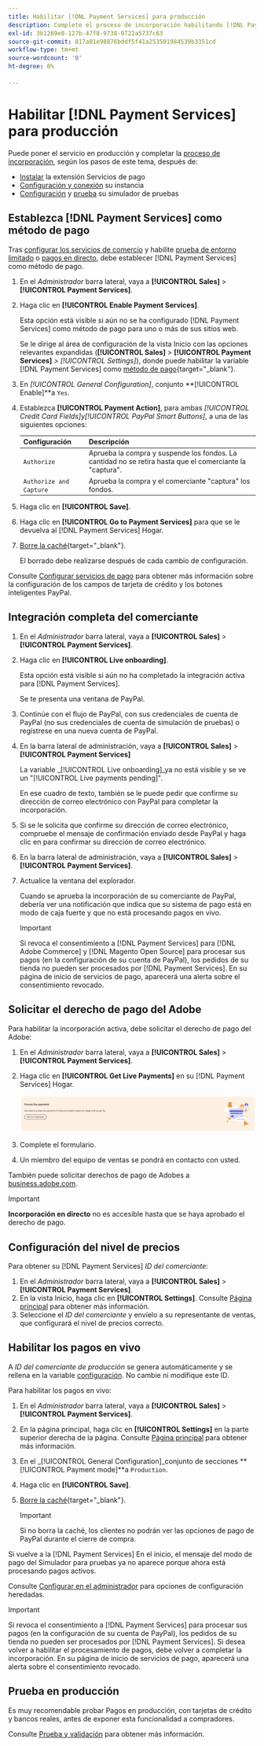 ```yaml
---
title: Habilitar [!DNL Payment Services] para producción
description: Complete el proceso de incorporación habilitando [!DNL Payment Services] para producción.
exl-id: 3b1269e8-127b-47f8-9738-9722a5737c63
source-git-commit: 817a01e98876bddf5f41a253501984539b3351cd
workflow-type: tm+mt
source-wordcount: '0'
ht-degree: 0%

---
```


# Habilitar [!DNL Payment Services] para producción

Puede poner el servicio en producción y completar la [proceso de incorporación](onboard.md), según los pasos de este tema, después de:

* [Instalar](install.md) la extensión Servicios de pago
* [Configuración y conexión](connect.md) su instancia
* [Configuración](sandbox.md) y [prueba](test-validate.md) su simulador de pruebas

## Establezca [!DNL Payment Services] como método de pago

Tras [configurar los servicios de comercio](connect.md#configure-commerce-services) y habilite [prueba de entorno limitado](sandbox.md#enable-sandbox-testing) o [pagos en directo](#enable-live-payments), debe establecer [!DNL Payment Services] como método de pago.

1. En el _Administrador_ barra lateral, vaya a **[!UICONTROL Sales]** > **[!UICONTROL Payment Services]**.
1. Haga clic en **[!UICONTROL Enable Payment Services]**.

   Esta opción está visible si aún no se ha configurado [!DNL Payment Services] como método de pago para uno o más de sus sitios web.

   Se le dirige al área de configuración de la vista Inicio con las opciones relevantes expandidas (**[!UICONTROL Sales]** > **[!UICONTROL Payment Services]** > _[!UICONTROL Settings]_), donde puede habilitar la variable [!DNL Payment Services] como [método de pago](https://docs.magento.com/user-guide/configuration/sales/payment-methods.html){target="_blank"}.

1. En _[!UICONTROL General Configuration]_, conjunto **[!UICONTROL Enable]**a `Yes`.
1. Establezca **[!UICONTROL Payment Action]**, para ambas _[!UICONTROL Credit Card Fields]_y_[!UICONTROL PayPal Smart Buttons]_, a una de las siguientes opciones:

   | Configuración | Descripción |
   |---|---|
   | `Authorize` | Aprueba la compra y suspende los fondos. La cantidad no se retira hasta que el comerciante la &quot;captura&quot;. |
   | `Authorize and Capture` | Aprueba la compra y el comerciante &quot;captura&quot; los fondos. |

1. Haga clic en **[!UICONTROL Save]**.
1. Haga clic en **[!UICONTROL Go to Payment Services]** para que se le devuelva al [!DNL Payment Services] Hogar.
1. [Borre la caché](https://docs.magento.com/user-guide/system/cache-management.html){target="_blank"}.

   El borrado debe realizarse después de cada cambio de configuración.

Consulte [Configurar servicios de pago](settings.md) para obtener más información sobre la configuración de los campos de tarjeta de crédito y los botones inteligentes PayPal.

## Integración completa del comerciante

1. En el _Administrador_ barra lateral, vaya a **[!UICONTROL Sales]** > **[!UICONTROL Payment Services]**.
1. Haga clic en **[!UICONTROL Live onboarding]**.

   Esta opción está visible si aún no ha completado la integración activa para [!DNL Payment Services].

   Se te presenta una ventana de PayPal.

1. Continúe con el flujo de PayPal, con sus credenciales de cuenta de PayPal (no sus credenciales de cuenta de simulación de pruebas) o regístrese en una nueva cuenta de PayPal.
1. En la barra lateral de administración, vaya a **[!UICONTROL Sales]** > **[!UICONTROL Payment Services]**

   La variable _[!UICONTROL Live onboarding]_ya no está visible y se ve un &quot;[!UICONTROL Live payments pending]&quot;.

   En ese cuadro de texto, también se le puede pedir que confirme su dirección de correo electrónico con PayPal para completar la incorporación.

1. Si se le solicita que confirme su dirección de correo electrónico, compruebe el mensaje de confirmación enviado desde PayPal y haga clic en para confirmar su dirección de correo electrónico.
1. En la barra lateral de administración, vaya a **[!UICONTROL Sales]** > **[!UICONTROL Payment Services]**.
1. Actualice la ventana del explorador.

   Cuando se aprueba la incorporación de su comerciante de PayPal, debería ver una notificación que indica que su sistema de pago está en modo de caja fuerte y que no está procesando pagos en vivo.

   >[!IMPORTANT]
   >
   >Si revoca el consentimiento a [!DNL Payment Services] para [!DNL Adobe Commerce] y [!DNL Magento Open Source] para procesar sus pagos (en la configuración de su cuenta de PayPal), los pedidos de su tienda no pueden ser procesados por [!DNL Payment Services]. En su página de inicio de servicios de pago, aparecerá una alerta sobre el consentimiento revocado.

## Solicitar el derecho de pago del Adobe

Para habilitar la incorporación activa, debe solicitar el derecho de pago del Adobe:

1. En el _Administrador_ barra lateral, vaya a **[!UICONTROL Sales]** > **[!UICONTROL Payment Services]**.
1. Haga clic en **[!UICONTROL Get Live Payments]** en su [!DNL Payment Services] Hogar.

   ![Derechos de solicitud](assets/request-entitlements.png)

1. Complete el formulario.
1. Un miembro del equipo de ventas se pondrá en contacto con usted.

También puede solicitar derechos de pago de Adobes a [business.adobe.com](https://business.adobe.com/resources/payment-services.html).

>[!IMPORTANT]
>
>**Incorporación en directo** no es accesible hasta que se haya aprobado el derecho de pago.

## Configuración del nivel de precios

Para obtener su [!DNL Payment Services] _ID del comerciante_:


1. En el _Administrador_ barra lateral, vaya a **[!UICONTROL Sales]** > **[!UICONTROL Payment Services]**.
1. En la vista Inicio, haga clic en **[!UICONTROL Settings]**. Consulte [Página principal](payments-home.md) para obtener más información.
1. Seleccione el _ID del comerciante_ y envíelo a su representante de ventas, que configurará el nivel de precios correcto.

## Habilitar los pagos en vivo

A _ID del comerciante de producción_ se genera automáticamente y se rellena en la variable [configuración](configure-admin.md). No cambie ni modifique este ID.

Para habilitar los pagos en vivo:

1. En el _Administrador_ barra lateral, vaya a **[!UICONTROL Sales]** > **[!UICONTROL Payment Services]**.
1. En la página principal, haga clic en **[!UICONTROL Settings]** en la parte superior derecha de la página. Consulte [Página principal](payments-home.md) para obtener más información.
1. En el _[!UICONTROL General Configuration]_conjunto de secciones **[!UICONTROL Payment mode]**a `Production`.
1. Haga clic en **[!UICONTROL Save]**.
1. [Borre la caché](https://docs.magento.com/user-guide/system/cache-management.html){target="_blank"}.

   >[!IMPORTANT]
   >
   >Si no borra la caché, los clientes no podrán ver las opciones de pago de PayPal durante el cierre de compra.

Si vuelve a la [!DNL Payment Services] En el inicio, el mensaje del modo de pago del Simulador para pruebas ya no aparece porque ahora está procesando pagos activos.

Consulte [Configurar en el administrador](configure-admin.md) para opciones de configuración heredadas.

>[!IMPORTANT]
>
>Si revoca el consentimiento a [!DNL Payment Services] para procesar sus pagos (en la configuración de su cuenta de PayPal), los pedidos de su tienda no pueden ser procesados por [!DNL Payment Services]. Si desea volver a habilitar el procesamiento de pagos, debe volver a completar la incorporación. En su página de inicio de servicios de pago, aparecerá una alerta sobre el consentimiento revocado.

## Prueba en producción

Es muy recomendable probar Pagos en producción, con tarjetas de crédito y bancos reales, antes de exponer esta funcionalidad a compradores.

Consulte [Prueba y validación](test-validate.md) para obtener más información.
